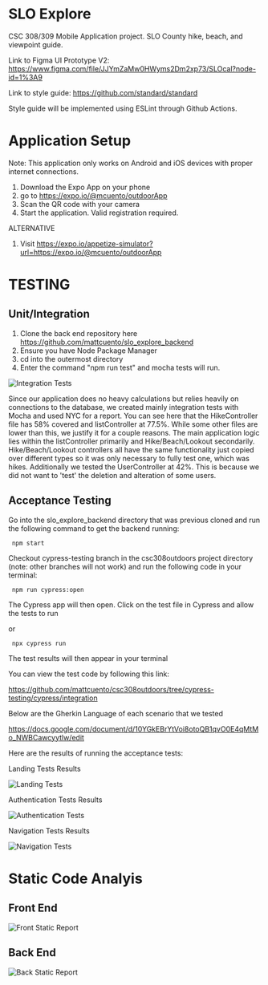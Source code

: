 # SLO Explore
CSC 308/309 Mobile Application project. SLO County hike, beach, and viewpoint guide.

Link to Figma UI Prototype V2: https://www.figma.com/file/JJYmZaMw0HWyms2Dm2xp73/SLOcal?node-id=1%3A9

Link to style guide: https://github.com/standard/standard

Style guide will be implemented using ESLint through Github Actions.

# Application Setup

Note: This application only works on Android and iOS devices with proper internet connections.

1) Download the Expo App on your phone
2) go to https://expo.io/@mcuento/outdoorApp
3) Scan the QR code with your camera
4) Start the application. Valid registration required.

ALTERNATIVE

1) Visit https://expo.io/appetize-simulator?url=https://expo.io/@mcuento/outdoorApp

# TESTING

## Unit/Integration

1) Clone the back end repository here https://github.com/mattcuento/slo_explore_backend
2) Ensure you have Node Package Manager
3) cd into the outermost directory
4) Enter the command "npm run test" and mocha tests will run.

![Integration Tests](/controllers.png)

Since our application does no heavy calculations but relies heavily on connections to the database, we created mainly integration tests with Mocha and used NYC for a report. You can see here that the HikeController file has 58% covered and listController at 77.5%. While some other files are lower than this, we justify it for a couple reasons. The main application logic lies within the listController primarily and Hike/Beach/Lookout secondarily. Hike/Beach/Lookout controllers all have the same functionality just copied over different types so it was only necessary to fully test one, which was hikes. Additionally we tested the UserController at 42%. This is because we did not want to 'test' the deletion and alteration of some users.

## Acceptance Testing

Go into the slo_explore_backend directory that was previous cloned and run the following command to get the backend running:

     npm start

Checkout cypress-testing branch in the csc308outdoors project directory (note: other branches will not work) and run the following code in your terminal:

     npm run cypress:open
     
  The Cypress app will then open. Click on the test file in Cypress and allow the tests to run
      
 or 
          
     npx cypress run
      
   The test results will then appear in your terminal

You can view the test code by following this link:
     
https://github.com/mattcuento/csc308outdoors/tree/cypress-testing/cypress/integration

Below are the Gherkin Language of each scenario that we tested

https://docs.google.com/document/d/10YGkEBrYtVoi8otoQB1qvO0E4qMtMo_NWBCawcyytlw/edit

Here are the results of running the acceptance tests:

Landing Tests Results

![Landing Tests](/Landing_Acceptance_Tests.png)

Authentication Tests Results

![Authentication Tests](/Authentication_Acceptance_Tests.png)

Navigation Tests Results

![Navigation Tests](/Navigation_Acceptance_Tests.png)


# Static Code Analyis

## Front End

![Front Static Report](/frontend.png)

## Back End

![Back Static Report](/back.png)
